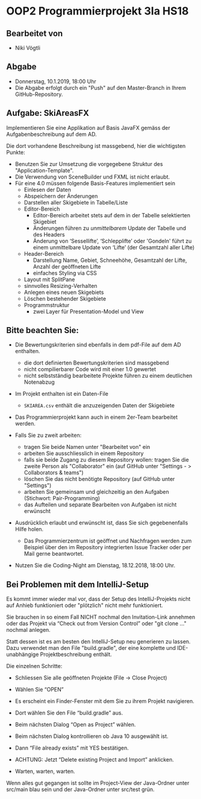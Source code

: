 # OOP2 Programmierprojekt 3Ia HS18

## Bearbeitet von
 - Niki Vögtli

## Abgabe
- Donnerstag, 10.1.2019, 18:00 Uhr
- Die Abgabe erfolgt durch ein "Push" auf den Master-Branch in Ihrem GitHub-Repository.

## Aufgabe: SkiAreasFX

Implementieren Sie eine Applikation auf Basis JavaFX gemäss der Aufgabenbeschreibung auf dem AD. 

Die dort vorhandene Beschreibung ist massgebend, hier die wichtigsten Punkte:
 - Benutzen Sie zur Umsetzung die vorgegebene Struktur des "Application-Template".
 - Die Verwendung von SceneBuilder und FXML ist nicht erlaubt.
 - Für eine 4.0 müssen folgende Basis-Features implementiert sein
   - Einlesen der Daten
   - Abspeichern der Änderungen
   - Darstellen aller Skigebiete in Tabelle/Liste 
   - Editor-Bereich
     - Editor-Bereich arbeitet stets auf dem in der Tabelle selektierten Skigebiet
     - Änderungen führen zu *unmittelbarem* Update der Tabelle und des Headers
     - Änderung von ‘Sessellifte’, ‘Schlepplifte’ oder 'Gondeln' führt zu einem unmittelbare Update von ‘Lifte’ (der Gesamtzahl aller Lifte)
   - Header-Bereich 
     - Darstellung Name, Gebiet, Schneehöhe, Gesamtzahl der Lifte, Anzahl der geöffneten Lifte
     - einfaches Styling via CSS
   - Layout mit SplitPane
   - sinnvolles Resizing-Verhalten
   - Anlegen eines neuen Skigebiets
   - Löschen bestehender Skigebiete
   - Programmstruktur
     - zwei Layer für Presentation-Model und View 


## Bitte beachten Sie:
 - Die Bewertungskriterien sind ebenfalls in dem pdf-File auf dem AD enthalten.
   - die dort definierten Bewertungskriterien sind massgebend
   - nicht compilierbarer Code wird mit einer 1.0 gewertet
   - nicht selbstständig bearbeitete Projekte führen zu einem deutlichen Notenabzug
   
 - Im Projekt enthalten ist ein Daten-File
   - `SKIAREA.csv` enthält die anzuzeigenden Daten der Skigebiete
 
 - Das Programmierprojekt kann auch in einem 2er-Team bearbeitet werden. 
 
 - Falls Sie zu zweit arbeiten:
   - tragen Sie beide Namen unter "Bearbeitet von" ein
   - arbeiten Sie ausschliesslich in einem Repository
   - falls sie beide Zugang zu diesem Repository wollen: tragen Sie die zweite Person als "Collaborator" ein (auf GitHub unter "Settings - > Collaborators & teams")
   - löschen Sie das nicht benötigte Repository (auf GitHub unter "Settings")
   - arbeiten Sie gemeinsam und gleichzeitig an den Aufgaben (Stichwort: Pair-Programming)
   - das Aufteilen und separate Bearbeiten von Aufgaben ist nicht erwünscht
 
 - Ausdrücklich erlaubt und erwünscht ist, dass Sie sich gegebenenfalls Hilfe holen.
   - Das Programmierzentrum ist geöffnet und Nachfragen werden zum Beispiel über den im Repository integrierten 
 Issue Tracker oder per Mail gerne beantwortet. 
 
 - Nutzen Sie die Coding-Night am Dienstag, 18.12.2018, 18:00 Uhr. 


 ## Bei Problemen mit dem IntelliJ-Setup
 Es kommt immer wieder mal vor, dass der Setup des IntelliJ-Projekts nicht auf Anhieb funktioniert oder "plötzlich"
 nicht mehr funktioniert.
 
 Sie brauchen in so einem Fall NICHT nochmal den Invitation-Link annehmen oder das Projekt via “Check out from Version Control” oder "git clone ..." nochmal anlegen.
 
 Statt dessen ist es am besten den IntelliJ-Setup neu generieren zu lassen. Dazu verwendet man den File "build.gradle", der eine 
 komplette und IDE-unabhängige Projektbeschreibung enthält.
 
 Die einzelnen Schritte:
 
 - Schliessen Sie alle geöffneten Projekte (File -> Close Project)
 
 - Wählen Sie “OPEN” 
 
 - Es erscheint ein Finder-Fenster mit dem Sie zu ihrem Projekt navigieren.
 
 - Dort wählen Sie den File “build.gradle” aus.
 
 - Beim nächsten Dialog “Open as Project” wählen.
 
 - Beim nächsten Dialog kontrollieren ob Java 10 ausgewählt ist.
 
 - Dann “File already exists” mit YES bestätigen.
 
 - ACHTUNG: Jetzt “Delete existing Project and Import” anklicken.
 
 - Warten, warten, warten.
 
 Wenn alles gut gegangen ist sollte im Project-View der Java-Ordner unter src/main blau sein und der Java-Ordner unter src/test grün.
